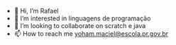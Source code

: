 - 👋 Hi, I’m Rafael
- 👀 I’m interested in linguagens de programação
- 💞️ I’m looking to collaborate on scratch e java
- 📫 How to reach me yoham.maciel@escola.pr.gov.br

<!---
Rafaelyo/Rafaelyo is a ✨ special ✨ repository because its `README.md` (this file) appears on your GitHub profile.
You can click the Preview link to take a look at your changes.
--->
